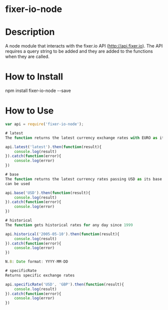 # fixer-io-node

# Description
A node module that interacts with the fixer.io API (http://api.fixer.io). The API requires a query string to be added and they are added to the functions when they are called.

# How to Install
npm install fixer-io-node --save

# How to Use
```javascript
var api = require('fixer-io-node');

# latest
The function returns the latest currency exchange rates with EURO as its base currency

api.latest('latest').then(function(result){
    console.log(result)
}).catch(function(error){
    console.log(error)
})

# base
The function returns the latest currency rates passing USD as its base currency. Other currencies like GBP, AUD, EUR, BGN etc
can be used

api.base('USD').then(function(result){
    console.log(result)
}).catch(function(error){
    console.log(error)
})

# historical
The function gets historical rates for any day since 1999

api.historical('2005-05-10').then(function(result){
    console.log(result)
}).catch(function(error){
    console.log(error)
})

N.B: Date format: YYYY-MM-DD

# specificRate
Returns specific exchange rates

api.specificRate('USD', 'GBP').then(function(result){
    console.log(result)
}).catch(function(error){
    console.log(error)
})








